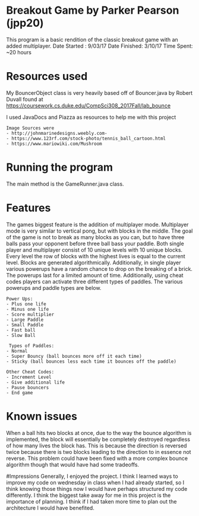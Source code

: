 # Breakout Game by Parker Pearson (jpp20)

This program is a basic rendition of the classic breakout game with an added multiplayer.
    Date Started : 9/03/17
    Date Finished: 3/10/17
    Time Spent: ~20 hours

# Resources used
My BouncerObject class is very heavily based off of Bouncer.java by Robert Duvall found at https://coursework.cs.duke.edu/CompSci308_2017Fall/lab_bounce

I used JavaDocs and Piazza as resources to help me with this project

    Image Sources were 
    - http://johnmarinedesigns.weebly.com-
    - https://www.123rf.com/stock-photo/tennis_ball_cartoon.html
    - https://www.mariowiki.com/Mushroom

# Running the program
The main method is the GameRunner.java class. 
# Features
The games biggest feature is the addition of multiplayer mode. Multiplayer mode is very similar to vertical pong, but with blocks in the middle. The goal of the game is not to break as many blocks as you can, but to have three balls pass your opponent before three ball bass your paddle. Both single player and multiplayer consist of 10 unique levels with 10 unique blocks. Every level the row of blocks with the highest lives is equal to the current level. Blocks are generated algorithmically. Additionally, in single player various powerups have a random chance to drop on the breaking of a brick. The powerups last for a limited amount of time. Additionally, using cheat codes players can activate three different types of paddles. The various powerups and paddle types are below.

    Power Ups: 
    - Plus one life
    - Minus one life
    - Score multiplier
    - Large Paddle
    - Small Paddle
    - Fast ball
    - Slow Ball
    
     Types of Paddles: 
    - Normal
    - Super Bouncy (ball bounces more off it each time)
    - Sticky (ball bounces less each time it bounces off the paddle)
    
    Other Cheat Codes:
    - Increment Level
    - Give additional life
    - Pause bouncers
    - End game
    
# Known issues
When a ball hits two blocks at once, due to the way the bounce algorithm is implemented, the block will essentially be completely destroyed regardless of how many lives the block has. This is because the direction is reversed twice because there is two blocks leading to the direction to in essence not reverse. This problem could have been fixed with a more complex bounce algorithm though that would have had some tradeoffs.

#Impressions
Generally, I enjoyed the project. I think I learned ways to improve my code on wednesday in class when I had already started, so I think knowing those things now I would have perhaps structured my code differently. I think the biggest take away for me in this project is the importance of planning. I think if I had taken more time to plan out the architecture I would have benefited. 